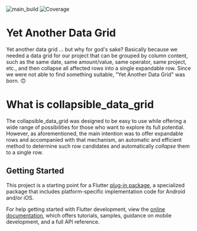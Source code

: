 ![main_build](https://github.com/MHerrmannSOLID/collapsible_data_grid/actions/workflows/dart.yml/badge.svg) ![Coverage](./coverage_badge.svg)

# Yet Another Data Grid  

Yet another data grid ... but why for god's sake? Basically because we needed a data grid for our project that can be grouped by column content, such as the same date, same amount/value, same operator, same project, etc., and then collapse all affected rows into a single expandable row. 
Since we were not able to find something suitable, "Yet Another Data Grid" was born. :upside_down_face:  

# What is collapsible_data_grid 

The collapsible_data_grid was designed to be easy to use while offering a wide range of possibilities for those who want to explore its full potential. However, as aforementioned, the main intention was to offer expandable rows and accompanied with that mechanism, an automatic and efficient method to determine such row candidates and automatically _collapse_ them to a single row.

 

## Getting Started

This project is a starting point for a Flutter
[plug-in package](https://flutter.dev/developing-packages/),
a specialized package that includes platform-specific implementation code for
Android and/or iOS.

For help getting started with Flutter development, view the
[online documentation](https://flutter.dev/docs), which offers tutorials,
samples, guidance on mobile development, and a full API reference.

